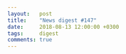 ```yaml
---
layout:   post
title:    "News digest #147"
date:     2018-08-13 12:00:00 +0300
tags:     digest
comments: true
---
```

